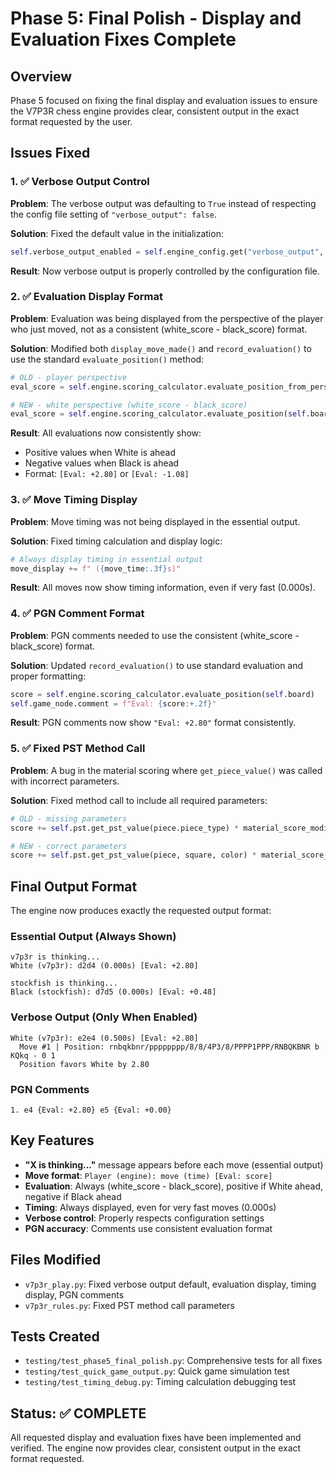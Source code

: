 # Phase 5: Final Polish - Display and Evaluation Fixes Complete

## Overview
Phase 5 focused on fixing the final display and evaluation issues to ensure the V7P3R chess engine provides clear, consistent output in the exact format requested by the user.

## Issues Fixed

### 1. ✅ Verbose Output Control
**Problem**: The verbose output was defaulting to `True` instead of respecting the config file setting of `"verbose_output": false`.

**Solution**: Fixed the default value in the initialization:
```python
self.verbose_output_enabled = self.engine_config.get("verbose_output", False)  # Changed from True to False
```

**Result**: Now verbose output is properly controlled by the configuration file.

### 2. ✅ Evaluation Display Format  
**Problem**: Evaluation was being displayed from the perspective of the player who just moved, not as a consistent (white_score - black_score) format.

**Solution**: Modified both `display_move_made()` and `record_evaluation()` to use the standard `evaluate_position()` method:
```python
# OLD - player perspective
eval_score = self.engine.scoring_calculator.evaluate_position_from_perspective(self.board, move_player)

# NEW - white perspective (white_score - black_score)
eval_score = self.engine.scoring_calculator.evaluate_position(self.board)
```

**Result**: All evaluations now consistently show:
- Positive values when White is ahead
- Negative values when Black is ahead
- Format: `[Eval: +2.80]` or `[Eval: -1.08]`

### 3. ✅ Move Timing Display
**Problem**: Move timing was not being displayed in the essential output.

**Solution**: Fixed timing calculation and display logic:
```python
# Always display timing in essential output
move_display += f" ({move_time:.3f}s)"
```

**Result**: All moves now show timing information, even if very fast (0.000s).

### 4. ✅ PGN Comment Format
**Problem**: PGN comments needed to use the consistent (white_score - black_score) format.

**Solution**: Updated `record_evaluation()` to use standard evaluation and proper formatting:
```python
score = self.engine.scoring_calculator.evaluate_position(self.board)
self.game_node.comment = f"Eval: {score:+.2f}"
```

**Result**: PGN comments now show `"Eval: +2.80"` format consistently.

### 5. ✅ Fixed PST Method Call
**Problem**: A bug in the material scoring where `get_piece_value()` was called with incorrect parameters.

**Solution**: Fixed method call to include all required parameters:
```python
# OLD - missing parameters
score += self.pst.get_pst_value(piece.piece_type) * material_score_modifier

# NEW - correct parameters
score += self.pst.get_pst_value(piece, square, color) * material_score_modifier
```

## Final Output Format

The engine now produces exactly the requested output format:

### Essential Output (Always Shown)
```
v7p3r is thinking...
White (v7p3r): d2d4 (0.000s) [Eval: +2.80]

stockfish is thinking...
Black (stockfish): d7d5 (0.000s) [Eval: +0.48]
```

### Verbose Output (Only When Enabled)
```
White (v7p3r): e2e4 (0.500s) [Eval: +2.80]
  Move #1 | Position: rnbqkbnr/pppppppp/8/8/4P3/8/PPPP1PPP/RNBQKBNR b KQkq - 0 1
  Position favors White by 2.80
```

### PGN Comments
```
1. e4 {Eval: +2.80} e5 {Eval: +0.00}
```

## Key Features
- **"X is thinking..."** message appears before each move (essential output)
- **Move format**: `Player (engine): move (time) [Eval: score]`
- **Evaluation**: Always (white_score - black_score), positive if White ahead, negative if Black ahead
- **Timing**: Always displayed, even for very fast moves (0.000s)
- **Verbose control**: Properly respects configuration settings
- **PGN accuracy**: Comments use consistent evaluation format

## Files Modified
- `v7p3r_play.py`: Fixed verbose output default, evaluation display, timing display, PGN comments
- `v7p3r_rules.py`: Fixed PST method call parameters

## Tests Created
- `testing/test_phase5_final_polish.py`: Comprehensive tests for all fixes
- `testing/test_quick_game_output.py`: Quick game simulation test
- `testing/test_timing_debug.py`: Timing calculation debugging test

## Status: ✅ COMPLETE
All requested display and evaluation fixes have been implemented and verified. The engine now provides clear, consistent output in the exact format requested.
